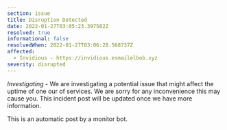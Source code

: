 ```yaml
---
section: issue
title: Disruption Detected
date: 2022-01-27T03:05:23.397502Z
resolved: true
informational: false
resolvedWhen: 2022-01-27T03:06:28.568737Z
affected:
  - Invidious - https://invidious.esmailelbob.xyz
severity: disrupted
---
```

*Investigating* - We are investigating a potential issue that might affect the uptime of one our of services. We are sorry for any inconvenience this may cause you. This incident post will be updated once we have more information.

This is an automatic post by a monitor bot.
        